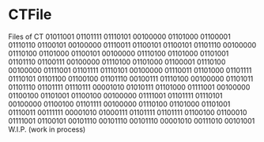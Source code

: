 # CTFile
Files of CT
01011001 01101111 01110101 00100000 01101000 01100001 01110110 01100101 00100000 01110011 01100101 01100101 01101110 00100000 01110100 01101000 01100101 00100000 01110100 01101000 01101001 01101110 01100111 00100000 01110100 01101000 01100001 01110100 00100000 01111001 01101111 01110101 00100000 01110011 01101000 01101111 01110101 01101100 01100100 01101110 00100111 01110100 00100000 01101011 01101110 01101111 01110111 00001010 01010111 01101000 01111001 00100000 01100100 01101001 01100100 00100000 01111001 01101111 01110101 00100000 01100100 01101111 00100000 01110100 01101000 01101001 01110011 00111111 00001010 01000111 01101111 01101111 01100100 01100010 01111001 01100101 00101110 00101110 00101110 00001010 00111010 00101001
W.I.P. (work in process)

